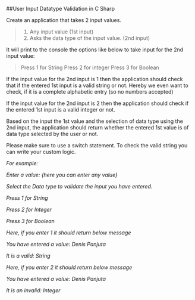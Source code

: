 ##User Input Datatype Validation in C Sharp

Create an application that takes 2 input values.

> 1.  Any input value (1st input)
> 2.  Asks the data type of the input value. (2nd input)

It will print to the console the options like below to take input for the 2nd input value:

> Press 1 for String
> Press 2 for integer
> Press 3 for Boolean
    

If the input value for the 2nd input is 1 then the application should check that if the entered 1st input is a valid string or not. Hereby we even want to check, if it is a complete alphabetic entry (so no numbers accepted)

If the input value for the 2nd input is 2 then the application should check if the entered 1st input is a valid integer or not.

Based on the input the 1st value and the selection of data type using the 2nd input, the application should return whether the entered 1st value is of data type selected by the user or not.

Please make sure to use a switch statement. To check the valid string you can write your custom logic.

_For example:_

_Enter a value: {here you can enter any value}_

_Select the Data type to validate the input you have entered._

_Press 1 for String_

_Press 2 for Integer_

_Press 3 for Boolean_

_Here, if you enter 1 it should return below message_

_You have entered a value: Denis Panjuta_

_It is a valid: String_

_Here, if you enter 2 it should return below message_

_You have entered a value: Denis Panjuta_

_It is an invalid: Integer_